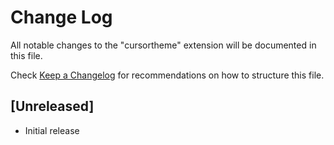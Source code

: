 # Change Log

All notable changes to the "cursortheme" extension will be documented in this file.

Check [Keep a Changelog](http://keepachangelog.com/) for recommendations on how to structure this file.

## [Unreleased]

- Initial release
